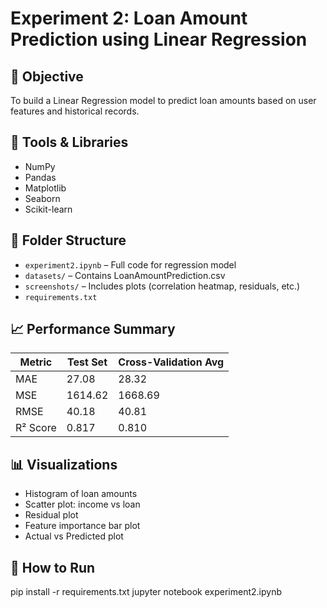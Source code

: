 # Experiment 2: Loan Amount Prediction using Linear Regression

## 🎯 Objective
To build a Linear Regression model to predict loan amounts based on user features and historical records.

## 🧰 Tools & Libraries
- NumPy
- Pandas
- Matplotlib
- Seaborn
- Scikit-learn

## 📂 Folder Structure
- `experiment2.ipynb` – Full code for regression model
- `datasets/` – Contains LoanAmountPrediction.csv
- `screenshots/` – Includes plots (correlation heatmap, residuals, etc.)
- `requirements.txt`

## 📈 Performance Summary
| Metric     | Test Set | Cross-Validation Avg |
|------------|----------|----------------------|
| MAE        | 27.08    | 28.32                |
| MSE        | 1614.62  | 1668.69              |
| RMSE       | 40.18    | 40.81                |
| R² Score   | 0.817    | 0.810                |

## 📊 Visualizations
- Histogram of loan amounts
- Scatter plot: income vs loan
- Residual plot
- Feature importance bar plot
- Actual vs Predicted plot

## 🧪 How to Run
pip install -r requirements.txt
jupyter notebook experiment2.ipynb
